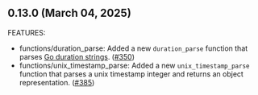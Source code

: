 ## 0.13.0 (March 04, 2025)

FEATURES:

* functions/duration_parse: Added a new `duration_parse` function that parses [Go duration strings](https://pkg.go.dev/time#ParseDuration). ([#350](https://github.com/hashicorp/terraform-provider-time/issues/350))
* functions/unix_timestamp_parse: Added a new `unix_timestamp_parse` function that parses a unix timestamp integer and returns an object representation. ([#385](https://github.com/hashicorp/terraform-provider-time/issues/385))

